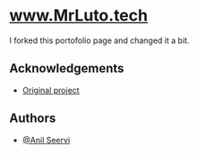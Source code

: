 
# www.MrLuto.tech

I forked this portofolio page and changed it a bit.


## Acknowledgements

 - [Original project](https://github.com/AnilSeervi/DevFolio)



## Authors

- [@Anil Seervi](https://github.com/AnilSeervi)


